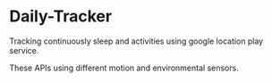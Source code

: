 # Daily-Tracker
Tracking continuously sleep and activities using google location play service.

These APIs using different motion and environmental sensors.
